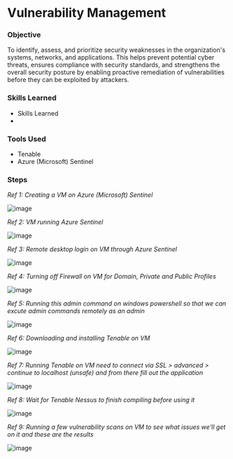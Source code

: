 # Vulnerability Management

### Objective
  
To identify, assess, and prioritize security weaknesses in the organization's systems, networks, and applications. This helps prevent potential cyber threats, ensures compliance with security standards, and strengthens the overall security posture by enabling proactive remediation of vulnerabilities before they can be exploited by attackers.

### Skills Learned

- Skills Learned
- 

### Tools Used

- Tenable
- Azure (Microsoft) Sentinel

### Steps

*Ref 1: Creating a VM on Azure (Microsoft) Sentinel*

![image](https://github.com/user-attachments/assets/d3f1be27-8148-4397-b3b6-c3e38757259e)

*Ref 2: VM running Azure Sentinel*

![image](https://github.com/user-attachments/assets/e82e6d3c-5459-4671-9748-7e529d2132a8)

*Ref 3: Remote desktop login on VM through Azure Sentinel*

![image](https://github.com/user-attachments/assets/dbca929b-f568-4751-a6a7-a69bccce34c9)

*Ref 4: Turning off Firewall on VM for Domain, Private and Public Profiles*

![image](https://github.com/user-attachments/assets/9dd9d4ff-99f9-4bfe-ba93-47e9f2c50058)

*Ref 5: Running this admin command on windows powershell so that we can excute admin commands remotely as an admin*

![image](https://github.com/user-attachments/assets/0a20968b-e819-474f-a582-02b6925765b1)

*Ref 6: Downloading and installing Tenable on VM*

![image](https://github.com/user-attachments/assets/85ee3f39-5931-413e-a6c6-7dda03f8ec75)

*Ref 7: Running Tenable on VM need to connect via SSL > advanced > continue to localhost (unsafe) and from there fill out the application*

![image](https://github.com/user-attachments/assets/75f919da-f3af-422e-90e1-a617e861b5d0)

*Ref 8: Wait for Tenable Nessus to finish compiling before using it*

![image](https://github.com/user-attachments/assets/7e2fdf8f-0ee9-49e0-baee-ec22e5a1fa85)

*Ref 9: Running a few vulnerability scans on VM to see what issues we'll get on it and these are the results*

![image](https://github.com/user-attachments/assets/e7c3c183-2a91-473c-a97a-f7de9fe3eb2b)




